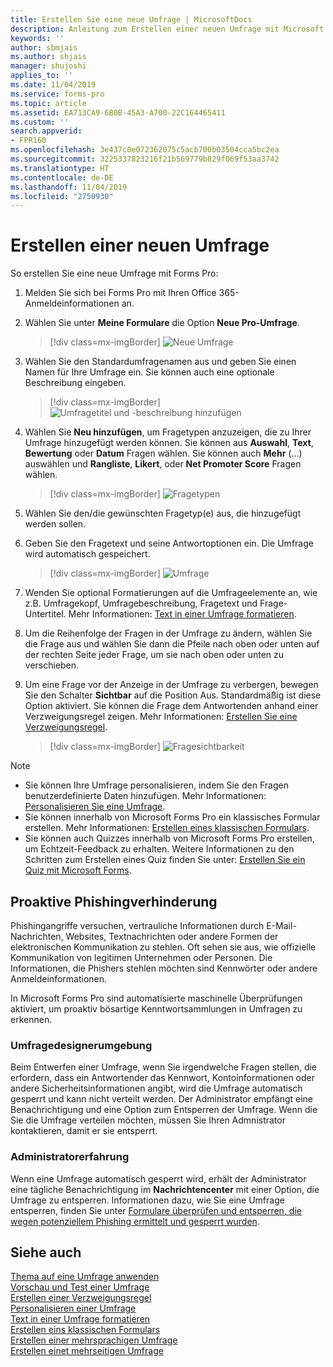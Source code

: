 ```yaml
---
title: Erstellen Sie eine neue Umfrage | MicrosoftDocs
description: Anleitung zum Erstellen einer neuen Umfrage mit Microsoft Forms Pro.
keywords: ''
author: sbmjais
ms.author: shjais
manager: shujoshi
applies_to: ''
ms.date: 11/04/2019
ms.service: forms-pro
ms.topic: article
ms.assetid: EA713CA9-6B0B-45A3-A700-22C164465411
ms.custom: ''
search.appverid:
- FPR160
ms.openlocfilehash: 3e437c0e072362075c5acb700b03504cca5bc2ea
ms.sourcegitcommit: 3225337823216f21b569779b829f069f53aa3742
ms.translationtype: HT
ms.contentlocale: de-DE
ms.lasthandoff: 11/04/2019
ms.locfileid: "2750930"
---
```

# <a name="create-a-new-survey"></a>Erstellen einer neuen Umfrage

So erstellen Sie eine neue Umfrage mit Forms Pro:

1.  Melden Sie sich bei Forms Pro mit Ihren Office 365-Anmeldeinformationen an.

2.  Wählen Sie unter **Meine Formulare** die Option **Neue Pro-Umfrage**.

    > [!div class=mx-imgBorder]
    > ![Neue Umfrage](media/new-survey-button.png "Neue Umfrage") 

3.  Wählen Sie den Standardumfragenamen aus und geben Sie einen Namen für Ihre Umfrage ein. Sie können auch eine optionale Beschreibung eingeben.

    > [!div class=mx-imgBorder]
    > ![Umfragetitel und -beschreibung hinzufügen](media/survey-title.png "Umfragetitel und -beschreibung hinzufügen") 

4.  Wählen Sie **Neu hinzufügen**, um Fragetypen anzuzeigen, die zu Ihrer Umfrage hinzugefügt werden können. Sie können aus **Auswahl**, **Text**, **Bewertung** oder **Datum** Fragen wählen. Sie können auch **Mehr** (...) auswählen und **Rangliste**, **Likert**, oder **Net Promoter Score** Fragen wählen.

    > [!div class=mx-imgBorder]
    > ![Fragetypen](media/ques-types.png "Fragetypen") 

5.  Wählen Sie den/die gewünschten Fragetyp(e) aus, die hinzugefügt werden sollen.

6.  Geben Sie den Fragetext und seine Antwortoptionen ein. Die Umfrage wird automatisch gespeichert.

    > [!div class=mx-imgBorder]
    > ![Umfrage](media/survey.png "Umfrage") 

7. Wenden Sie optional Formatierungen auf die Umfrageelemente an, wie z.B. Umfragekopf, Umfragebeschreibung, Fragetext und Frage-Untertitel. Mehr Informationen: [Text in einer Umfrage formatieren](survey-text-format.md).

8. Um die Reihenfolge der Fragen in der Umfrage zu ändern, wählen Sie die Frage aus und wählen Sie dann die Pfeile nach oben oder unten auf der rechten Seite jeder Frage, um sie nach oben oder unten zu verschieben.

9. Um eine Frage vor der Anzeige in der Umfrage zu verbergen, bewegen Sie den Schalter **Sichtbar** auf die Position Aus. Standardmäßig ist diese Option aktiviert. Sie können die Frage dem Antwortenden anhand einer Verzweigungsregel zeigen. Mehr Informationen: [Erstellen Sie eine Verzweigungsregel](create-branching-rule.md).

    > [!div class=mx-imgBorder]
    > ![Fragesichtbarkeit](media/visibility-option.png "Fragesichtbarkeit") 

> [!NOTE]
> - Sie können Ihre Umfrage personalisieren, indem Sie den Fragen benutzerdefinierte Daten hinzufügen. Mehr Informationen: [Personalisieren Sie eine Umfrage](personalize-survey.md).
> - Sie können innerhalb von Microsoft Forms Pro ein klassisches Formular erstellen. Mehr Informationen: [Erstellen eines klassischen Formulars](create-classic-form.md).
> - Sie können auch Quizzes innerhalb von Microsoft Forms Pro erstellen, um Echtzeit-Feedback zu erhalten. Weitere Informationen zu den Schritten zum Erstellen eines Quiz finden Sie unter: [Erstellen Sie ein Quiz mit Microsoft Forms](https://support.office.com/article/create-a-quiz-with-microsoft-forms-a082a018-24a1-48c1-b176-4b3616cdc83d).

## <a name="proactive-phishing-prevention"></a>Proaktive Phishingverhinderung

Phishingangriffe versuchen, vertrauliche Informationen durch E-Mail-Nachrichten, Websites, Textnachrichten oder andere Formen der elektronischen Kommunikation zu stehlen. Oft sehen sie aus, wie offizielle Kommunikation von legitimen Unternehmen oder Personen. Die Informationen, die Phishers stehlen möchten sind Kennwörter oder andere Anmeldeinformationen.

In Microsoft Forms Pro sind automatisierte maschinelle Überprüfungen aktiviert, um proaktiv bösartige Kenntwortsammlungen in Umfragen zu erkennen.

### <a name="survey-designer-experience"></a>Umfragedesignerumgebung

Beim Entwerfen einer Umfrage, wenn Sie irgendwelche Fragen stellen, die erfordern, dass ein Antwortender das Kennwort, Kontoinformationen oder andere Sicherheitsinformationen angibt, wird die Umfrage automatisch gesperrt und kann nicht verteilt werden. Der Administrator empfängt eine Benachrichtigung und eine Option zum Entsperren der Umfrage. Wenn die Sie die Umfrage verteilen möchten, müssen Sie Ihren Admnistrator kontaktieren, damit er sie entsperrt.

### <a name="administrator-experience"></a>Administratorerfahrung

Wenn eine Umfrage automatisch gesperrt wird, erhält der Administrator eine tägliche Benachrichtigung im **Nachrichtencenter** mit einer Option, die Umfrage zu entsperren. Informationen dazu, wie Sie eine Umfrage entsperren, finden Sie unter [Formulare überprüfen und entsperren, die wegen potenziellem Phishing ermittelt und gesperrt wurden](https://support.office.com/article/review-and-unblock-forms-detected-and-blocked-for-potential-phishing-879a90d7-6ef9-4145-933a-fb53a430bced).

## <a name="see-also"></a>Siehe auch

[Thema auf eine Umfrage anwenden](apply-theme.md)<br>
[Vorschau und Test einer Umfrage](preview-test-survey.md)<br>
[Erstellen einer Verzweigungsregel](create-branching-rule.md)<br>
[Personalisieren einer Umfrage](personalize-survey.md)<br>
[Text in einer Umfrage formatieren](survey-text-format.md)<br>
[Erstellen eins klassischen Formulars](create-classic-form.md)<br>
[Erstellen einer mehrsprachigen Umfrage](create-multilingual-survey.md)<br>
[Erstellen einet mehrseitigen Umfrage](create-multipage-survey.md)

